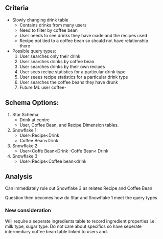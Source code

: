 ## Criteria
- Slowly changing drink table
    - Contains drinks from many users
    - Need to filter by coffee bean
    - User needs to see drinks they have made and the recipes used 
    - Recipe not tied to a coffee bean so should not have relationship there
- Possible query types:
    1. User searches only their drink
    2. User searches drinks by coffee bean
    3. User searches drinks by their own recipes
    4. User sees recipe statistics for a particular drink type
    5. User seees recipe statistics for a particular drink type  
    6. User searches the coffee beans they have drunk 
    7. Future ML user coffee-

## Schema Options:
1. Star Schema:
    - Drink at centre
    - User, Coffee Bean, and Recipe Dimension tables.
2. Snowflake 1:
    - User<Recipe<Drink
    - Coffee Bean<Drink
3. Snowflake 2:
    - User<Coffe Bean<Drink
    -Coffe Bean< Drink
4. Snowflake 3:
    - User<Recipe<Coffee bean<drink


## Analysis

Can immediately rule out Snowflake 3 as relates Recipe and Coffee Bean

Question then becomes how do Star and Snowflake 1 meet the query types.

### **New consideration**  
Will require a seperate ingredients table to record ingredient properties i.e. milk type, sugar type. Do not care about specifics so have seperate intermediary coffee bean table linked to users and.


